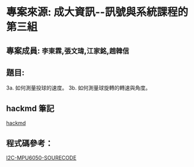 # 專案來源: 成大資訊--訊號與系統課程的第三組
## 專案成員: `李東霖`,`張文瑋`,`江家銘`,`趙韓信`
## 題目: 
3a. 如何測量投球的速度。
3b. 如何測量球旋轉的轉速與角度。

## hackmd 筆記
[hackmd](https://hackmd.io/s/rJ1fTlNce)

## 程式碼參考：
[I2C-MPU6050-SOURECODE](https://github.com/jrowberg/i2cdevlib/tree/master/Arduino/MPU6050)
